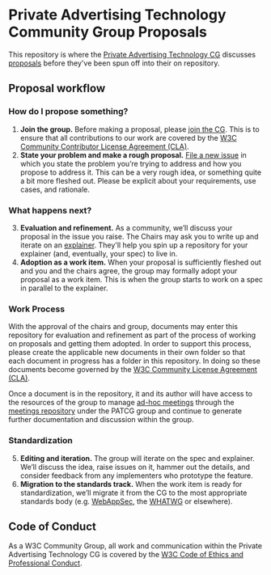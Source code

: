 # Private Advertising Technology Community Group Proposals 

This repository is where the [Private Advertising Technology CG](https://patcg.github.io/) discusses [proposals](https://patcg.github.io/charter.html#proposals) before they've been spun off into their on repository.

## Proposal workflow

### How do I propose something?

1. **Join the group.** Before making a proposal, please [join the CG](https://www.w3.org/community/patcg/join). This is to ensure that all contributions to our work are covered by the [W3C Community Contributor License Agreement (CLA)](https://www.w3.org/community/about/agreements/cla/).
2. **State your problem and make a rough proposal.** [File a new issue](https://github.com/patcg/proposals/issues/new) in which you state the problem you’re trying to address and how you propose to address it. This can be a very rough idea, or something quite a bit more fleshed out. Please be explicit about your requirements, use cases, and rationale.

### What happens next?

3. **Evaluation and refinement.** As a community, we’ll discuss your proposal in the issue you raise. The Chairs may ask you to write up and iterate on an [explainer](https://github.com/w3ctag/tag.w3.org/blob/main/explainers/index.md). They'll help you spin up a repository for your explainer (and, eventually, your spec) to live in.
4. **Adoption as a work item.** When your proposal is sufficiently fleshed out and you and the chairs agree, the group may formally adopt your proposal as a work item. This is when the group starts to work on a spec in parallel to the explainer.

### Work Process

With the approval of the chairs and group, documents may enter this repository for evaluation and refinement as part of the process of working on proposals and getting them adopted. In order to support this process, please create the applicable new documents in their own folder so that each document in progress has a folder in this repository. In doing so these documents become governed by the [W3C Community License Agreement (CLA)](https://www.w3.org/community/about/agreements/cla/).

Once a document is in the repository, it and its author will have access to the resources of the group to manage [ad-hoc meetings](https://github.com/patcg/meetings/issues/new?assignees=AramZS%2C+seanturner&labels=ad-hoc%3F&template=ad-hoc-meeting-template.md&title=Request+for+an+Ad-Hoc+Meeting+On%3A+) through the [meetings repository](https://github.com/patcg/meetings) under the PATCG group and continue to generate further documentation and discussion within the group.

### Standardization

5. **Editing and iteration.** The group will iterate on the spec and explainer. We’ll discuss the idea, raise issues on it, hammer out the details, and consider feedback from any implementers who prototype the feature.
6. **Migration to the standards track.** When the work item is ready for standardization, we’ll migrate it from the CG to the most appropriate standards body (e.g. [WebAppSec](https://www.w3.org/2011/webappsec/), the [WHATWG](https://whatwg.org/) or elsewhere).

## Code of Conduct

As a W3C Community Group, all work and communication within the Private Advertising Technology CG is covered by the [W3C Code of Ethics and Professional Conduct](https://www.w3.org/Consortium/cepc/).

